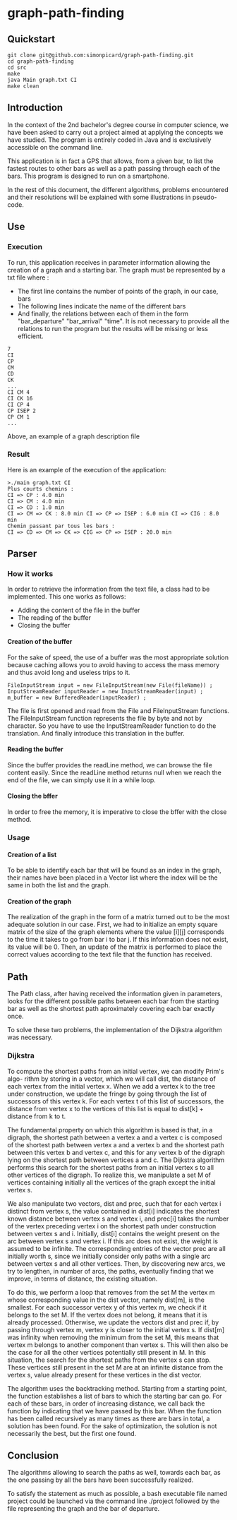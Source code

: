 # graph-path-finding

## Quickstart

```
git clone git@github.com:simonpicard/graph-path-finding.git
cd graph-path-finding
cd src
make
java Main graph.txt CI
make clean
```
## Introduction 

In the context of the 2nd bachelor's degree course in computer science, we have been asked to carry out a project aimed at applying the concepts we have studied. The program is entirely coded in Java and is exclusively accessible on the command line.

This application is in fact a GPS that allows, from a given bar, to list the fastest routes to other bars as well as a path passing through each of the bars. This program is designed to run on a smartphone.

In the rest of this document, the different algorithms, problems encountered and their resolutions will be explained with some illustrations in pseudo-code.

## Use

### Execution

To run, this application receives in parameter information allowing the creation of a graph and a starting bar. The graph must be represented by a txt file where :
- The first line contains the number of points of the graph, in our case, bars
- The following lines indicate the name of the different bars
- And finally, the relations between each of them in the form "bar_departure" "bar_arrival" "time".
It is not necessary to provide all the relations to run the program but the results will be missing or less efficient.

```
7
CI
CP
CM
CD
CK
...
CI CM 4 
CI CK 16 
CI CP 4 
CP ISEP 2 
CP CM 1 
...
```

Above, an example of a graph description file

### Result

Here is an example of the execution of the application:

```
>./main graph.txt CI
Plus courts chemins :
CI => CP : 4.0 min
CI => CM : 4.0 min
CI => CD : 1.0 min
CI => CM => CK : 8.0 min CI => CP => ISEP : 6.0 min CI => CIG : 8.0 min
Chemin passant par tous les bars :
CI => CD => CM => CK => CIG => CP => ISEP : 20.0 min
```

## Parser

### How it works

In order to retrieve the information from the text file, a class had to be implemented. This one works as follows:
- Adding the content of the file in the buffer 
- The reading of the buffer
- Closing the buffer

#### Creation of the buffer

For the sake of speed, the use of a buffer was the most appropriate solution because caching allows you to avoid having to access the mass memory and thus avoid long and useless trips to it.

```
FileInputStream input = new FileInputStream(new File(fileName)) ; 
InputStreamReader inputReader = new InputStreamReader(input) ; 
m_buffer = new BufferedReader(inputReader) ;
```

The file is first opened and read from the File and FileInputStream functions. The FileInputStream function represents the file by byte and not by character. So you have to use the InputStreamReader function to do the translation. And finally introduce this translation in the buffer.

#### Reading the buffer

Since the buffer provides the readLine method, we can browse the file content easily. Since the readLine method returns null when we reach the end of the file, we can simply use it in a while loop.

#### Closing the bffer

In order to free the memory, it is imperative to close the bffer with the close method.

### Usage

#### Creation of a list

To be able to identify each bar that will be found as an index in the graph, their names have been placed in a Vector list where the index will be the same in both the list and the graph.

#### Creation of the graph

The realization of the graph in the form of a matrix turned out to be the most adequate solution in our case. First, we had to initialize an empty square matrix of the size of the graph elements where the value [i][j] corresponds to the time it takes to go from bar i to bar j. If this information does not exist, its value will be 0. Then, an update of the matrix is performed to place the correct values according to the text file that the function has received.

## Path

The Path class, after having received the information given in parameters, looks for the different possible paths between each bar from the starting bar as well as the shortest path aproximately covering each bar exactly once.

To solve these two problems, the implementation of the Dijkstra algorithm was necessary.

### Dijkstra

To compute the shortest paths from an initial vertex, we can modify Prim's algo- rithm by storing in a vector, which we will call dist, the distance of each vertex from the initial vertex x. When we add a vertex k to the tree under construction, we update the fringe by going through the list of successors of this vertex k. For each vertex t of this list of successors, the distance from vertex x to the vertices of this list is equal to dist[k] + distance from k to t.

The fundamental property on which this algorithm is based is that, in a digraph, the shortest path between a vertex a and a vertex c is composed of the shortest path between vertex a and a vertex b and the shortest path between this vertex b and vertex c, and this for any vertex b of the digraph lying on the shortest path between vertices a and c. The Dijkstra algorithm performs this search for the shortest paths from an initial vertex s to all other vertices of the digraph. To realize this, we manipulate a set M of vertices containing initially all the vertices of the graph except the initial vertex s.

We also manipulate two vectors, dist and prec, such that for each vertex i distinct from vertex s, the value contained in dist[i] indicates the shortest known distance between vertex s and vertex i, and prec[i] takes the number of the vertex preceding vertex i on the shortest path under construction between vertex s and i. Initially, dist[i] contains the weight present on the arc between vertex s and vertex i. If this arc does not exist, the weight is assumed to be infinite. The corresponding entries of the vector prec are all initially worth s, since we initially consider only paths with a single arc between vertex s and all other vertices. Then, by discovering new arcs, we try to lengthen, in number of arcs, the paths, eventually finding that we improve, in terms of distance, the existing situation.

To do this, we perform a loop that removes from the set M the vertex m whose corresponding value in the dist vector, namely dist[m], is the smallest. For each successor vertex y of this vertex m, we check if it belongs to the set M. If the vertex does not belong, it means that it is already processed. Otherwise, we update the vectors dist and prec if, by passing through vertex m, vertex y is closer to the initial vertex s. If dist[m] was infinity when removing the minimum from the set M, this means that vertex m belongs to another component than vertex s. This will then also be the case for all the other vertices potentially still present in M. In this situation, the search for the shortest paths from the vertex s can stop. These vertices still present in the set M are at an infinite distance from the vertex s, value already present for these vertices in the dist vector.

The algorithm uses the backtracking method. Starting from a starting point, the function establishes a list of bars to which the starting bar can go. For each of these bars, in order of increasing distance, we call back the function by indicating that we have passed by this bar. When the function has been called recursively as many times as there are bars in total, a solution has been found. For the sake of optimization, the solution is not necessarily the best, but the first one found.

## Conclusion

The algorithms allowing to search the paths as well, towards each bar, as the one passing by all the bars have been successfully realized.

To satisfy the statement as much as possible, a bash executable file named project could be launched via the command line ./project followed by the file representing the graph and the bar of departure.
